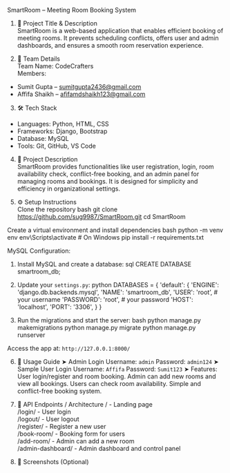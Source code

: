 SmartRoom – Meeting Room Booking System

 1. 📘 Project Title & Description  
SmartRoom is a web-based application that enables efficient booking of meeting rooms. It prevents scheduling conflicts, offers user and admin dashboards, and ensures a smooth room reservation experience.

 2. 👥 Team Details  
Team Name: CodeCrafters  
Members:  
- Sumit Gupta – sumitgupta2436@gmail.com
- Affifa Shaikh – afifamdshaikh123@gmail.com

 3. 🛠️ Tech Stack  
- Languages: Python, HTML, CSS  
- Frameworks: Django, Bootstrap  
- Database: MySQL  
- Tools: Git, GitHub, VS Code

 4. 🧾 Project Description  
SmartRoom provides functionalities like user registration, login, room availability check, conflict-free booking, and an admin panel for managing rooms and bookings. It is designed for simplicity and efficiency in organizational settings.

 5. ⚙️ Setup Instructions  
 Clone the repository
bash
git clone https://github.com/sug9987/SmartRoom.git
cd SmartRoom

 Create a virtual environment and install dependencies
bash
python -m venv env
env\Scripts\activate  # On Windows
pip install -r requirements.txt

 MySQL Configuration:
1. Install MySQL and create a database:
sql
CREATE DATABASE smartroom_db;

2. Update your `settings.py`:
python
DATABASES = {
    'default': {
        'ENGINE': 'django.db.backends.mysql',
        'NAME': 'smartroom_db',
        'USER': 'root’, # your username
        'PASSWORD': 'root', # your password
        'HOST': 'localhost',
        'PORT': '3306',
    }
}

3. Run the migrations and start the server:
bash
python manage.py makemigrations
python manage.py migrate
python manage.py runserver

Access the app at: `http://127.0.0.1:8000/`



 6. 🚀 Usage Guide
 ➤ Admin Login
 Username: `admin`
 Password: `admin124`
 ➤ Sample User Login
 Username: `Affifa`
 Password: `Sumit123`
 ➤ Features:
 User login/register and room booking.
 Admin can add new rooms and view all bookings.
 Users can check room availability.
 Simple and conflict-free booking system.

 7. 🧩 API Endpoints / Architecture
/                  - Landing page  
/login/            - User login  
/logout/           - User logout  
/register/         - Register a new user  
/book-room/        - Booking form for users  
/add-room/         - Admin can add a new room  
/admin-dashboard/  - Admin dashboard and control panel  

 8. 📸 Screenshots (Optional)

